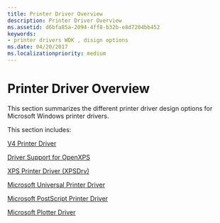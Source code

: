 ```yaml
---
title: Printer Driver Overview
description: Printer Driver Overview
ms.assetid: d6bfa85a-2094-4ff8-b32b-e8d7204bb452
keywords:
- printer drivers WDK , disign options
ms.date: 04/20/2017
ms.localizationpriority: medium
---
```


# Printer Driver Overview


This section summarizes the different printer driver design options for Microsoft Windows printer drivers.

This section includes:

[V4 Printer Driver](v4-printer-driver.md)

[Driver Support for OpenXPS](driver-support-for-openxps.md)

[XPS Printer Driver (XPSDrv)](xpsdrv-printer-driver.md)

[Microsoft Universal Printer Driver](microsoft-universal-printer-driver.md)

[Microsoft PostScript Printer Driver](microsoft-postscript-printer-driver.md)

[Microsoft Plotter Driver](microsoft-plotter-driver.md)

 

 





